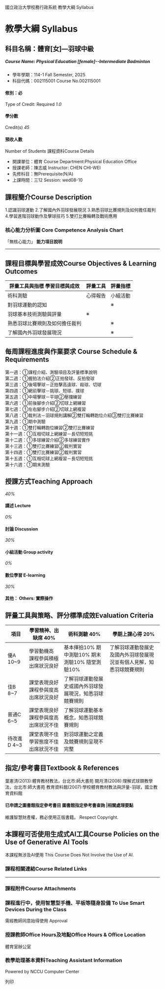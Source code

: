 國立政治大學校務行政系統 教學大綱 Syllabus
# 教學大綱 Syllabus
##  科目名稱：體育[女]—羽球中級 
#####  Course Name: Physical Education [female]--Intermediate Badminton
  * 學年學期：114-1 Fall Semester, 2025 
  * 科目代碼：002115001 Course No.002115001


#### 修別：必
Type of Credit: Required 
_1.0_
#### 學分數
Credit(s)
_45_
#### 預收人數
Number of Students
課程資料Course Details
  * 開課單位：體育 Course Department:Physical Education Office 
  * 授課老師：陳志威 Instructor: CHEN CHI-WEI 
  * 先修科目：無Prerequisite(N/A)
  * 上課時間：三12 Session: wed08-10


##  課程簡介Course Description
1.認識羽球運動
2.了解國內外羽球發展現況
3.熟悉羽球比賽規則及如何擔任裁判
4.學習進階羽球動作及擊球技巧
5.雙打比賽輪轉及戰術應用
###  核心能力分析圖 Core Competence Analysis Chart
「無核心能力」 
**能力項目說明**
* * *
##  課程目標與學習成效Course Objectives & Learning Outcomes 
評量工具與指標 學習目標與成效 |  評量工具 |  評量指標  
---|---|---  
術科測驗 |  心得報告 |  小組活動 |  揮拍動作 |  其他 |  測驗藍圖 |  評量尺規  
對羽球運動的認知 |  |  ※ |  ※ |  ※ |  |  |   
羽球基本技術測驗與評量 |  ※ |  |  |  ※ |  |  ※ |  ※  
熟悉羽球比賽規則及如何擔任裁判 |  |  ※ |  ※ |  |  |  ※ |  ※  
了解國內外羽球發展現況 |  |  ※ |  |  |  |  |   
##  每周課程進度與作業要求 Course Schedule & Requirements
第一週：①課程介紹、測驗項目及評量標準說明  
第二週：①握拍法介紹②正拍發球、反拍發球  
第三週：①後場擊球－正拍擊高遠球、殺球、切球  
第四週：①網前擊球－挑球、短球、撲球  
第五週：①中場擊球－平球②壓擋練習  
第六週：①前後腳步介紹②切球上網練習  
第七週：①左右腳步介紹②切球上網複習  
第八週：①裁判法－羽球規則講解②雙打輪轉跑位介紹③雙打比賽練習  
第九週：①期中測驗  
第十週：①雙打輪轉跑位練習②雙打比賽練習  
第十一週：①互相切球上網練習－長切短短挑  
第十二週：①多球練習介紹②多球練習實作  
第十三週：①雙打比賽練習②裁判實習  
第十四週：①雙打比賽練習②裁判實習  
第十五週：①互相切球上網複習－長切短短挑  
第十六週：①期末測驗
##  授課方式Teaching Approach
_40%_
####  講述 Lecture
_0%_
####  討論 Discussion
_30%_
####  小組活動 Group activity
_0%_
####  數位學習 E-learning
_30%_
####  其他： Others: 實際操作 
##  評量工具與策略、評分標準成效Evaluation Criteria
項目 |  學習精神、出缺席 40% |  術科測驗 40% |  學期上課心得 20%  
---|---|---|---  
優A 10~9 |  學習動機高 課程參與積極 出席狀況良好 |  基本揮拍10% 期中測驗10% 期末測驗10% 隨堂測驗10% |  了解羽球運動發展史及國內外羽球發展現況並有個人見解，知悉羽球競賽規則  
佳B 8~7 |  課堂表現良好 課程參與度高 出席狀況良好 |  了解羽球運動發展史或國內外羽球發展現況，知悉羽球競賽規則  
普通C 6~5 |  課堂表現良好 課程參與度高 出席狀況不佳 |  了解羽球運動基本概念，知悉羽球競賽規則  
待改進D 4~3 |  課堂表現不佳 學習態度不佳 出席狀況不佳 |  對羽球運動之定義及競賽規則呈現不完整  
##  指定/參考書目Textbook & References
葉憲清(2013):體育教材教法，台北市:師大書苑
闕月清(2008):理解式球類教學法，台北市:師大書苑
教育資料館(2007):學校體育教材教法與評量-羽球，國立教育資料館
####  已申請之圖書館指定參考書目  圖書館指定參考書查詢 |相關處理要點
維護智慧財產權，務必使用正版書籍。 Respect Copyright.
##  本課程可否使用生成式AI工具Course Policies on the Use of Generative AI Tools
本課程無涉及AI使用 This Course Does Not Involve the Use of AI.
###  課程相關連結Course Related Links
* * *
###  課程附件Course Attachments
###  課程進行中，使用智慧型手機、平板等隨身設備 To Use Smart Devices During the Class
需經教師同意始得使用  Approval
###  授課教師Office Hours及地點Office Hours & Office Location
體育室辦公室
###  教學助理基本資料Teaching Assistant Information
Powered by NCCU Computer Center
  
列印
